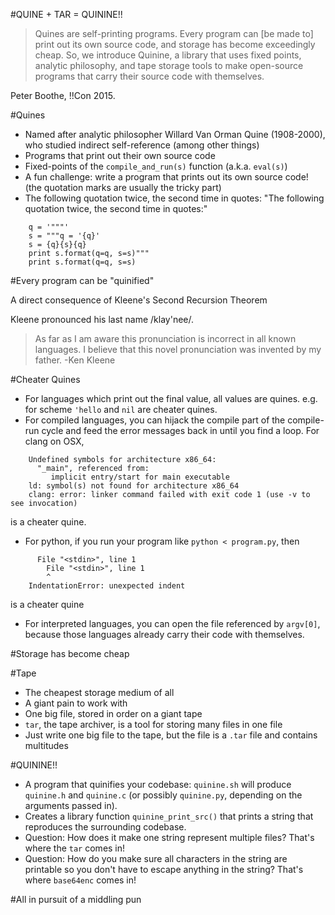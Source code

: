 #QUINE + TAR = QUININE!!
      
> Quines are self-printing programs. Every program can [be made to] print out its own source code, and storage has become exceedingly cheap. So, we introduce Quinine, a library that uses fixed points, analytic philosophy, and tape storage tools to make open-source programs that carry their source code with themselves.

Peter Boothe, !!Con 2015.

#Quines
* Named after analytic philosopher Willard Van Orman Quine (1908-2000), who studied indirect self-reference (among other things)
* Programs that print out their own source code
* Fixed-points of the `compile_and_run(s)` function (a.k.a. `eval(s)`)
* A fun challenge: write a program that prints out its own source code! (the quotation marks are usually the tricky part)
* The following quotation twice, the second time in quotes: "The following quotation twice, the second time in quotes:"
```
    q = '"""'
    s = """q = '{q}'
    s = {q}{s}{q}
    print s.format(q=q, s=s)"""
    print s.format(q=q, s=s)
```

#Every program can be "quinified"

A direct consequence of Kleene's Second Recursion Theorem

Kleene pronounced his last name /klay'nee/.
> As far as I am aware this pronunciation is incorrect in all known languages. I believe that this novel pronunciation was invented by my father. -Ken Kleene

#Cheater Quines
* For languages which print out the final value, all values are quines.  e.g. for scheme `'hello` and `nil` are cheater quines.
* For compiled languages, you can hijack the compile part of the compile-run cycle and feed the error messages back in until you find a loop.  For clang on OSX,

```
	Undefined symbols for architecture x86_64:
	  "_main", referenced from:
	     implicit entry/start for main executable
	ld: symbol(s) not found for architecture x86_64
	clang: error: linker command failed with exit code 1 (use -v to see invocation)
```
is a cheater quine.

* For python, if you run your program like `python < program.py`, then 
```
      File "<stdin>", line 1
        File "<stdin>", line 1
        ^
    IndentationError: unexpected indent
```
is a cheater quine
* For interpreted languages, you can open the file referenced by `argv[0]`, because those languages already carry their code with themselves.

#Storage has become cheap

#Tape
* The cheapest storage medium of all
* A giant pain to work with
* One big file, stored in order on a giant tape
* `tar`, the tape archiver, is a tool for storing many files in one file  
* Just write one big file to the tape, but the file is a <code>.tar</code> file and contains multitudes

#QUININE!!

* A program that quinifies your codebase: `quinine.sh` will produce `quinine.h` and `quinine.c` (or possibly `quinine.py`, depending on the arguments passed in).
* Creates a library function `quinine_print_src()` that prints a string that reproduces the surrounding codebase.
* Question: How does it make one string represent multiple files?
    That's where the `tar` comes in!
* Question: How do you make sure all characters in the string are printable so you don't have to escape anything in the string?
    That's where `base64enc` comes in!

#All in pursuit of a middling pun
